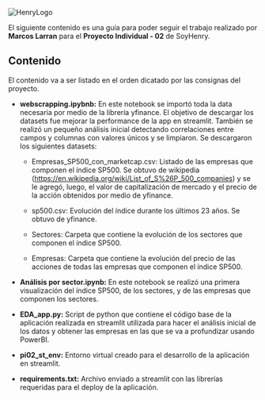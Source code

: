 ![HenryLogo](https://d31uz8lwfmyn8g.cloudfront.net/Assets/logo-henry-white-lg.png)

El siguiente contenido es una guía para poder seguir el trabajo realizado por **Marcos Larran** para el **Proyecto Individual - 02** de SoyHenry.

## Contenido

El contenido va a ser listado en el orden dicatado por las consignas del proyecto.

- **webscrapping.ipybnb:** En este notebook se importó toda la data necesaria por medio de la librería yfinance. El objetivo de descargar los datasets fue mejorar la performance de la app en streamlit. También se realizó un pequeño análisis inicial detectando correlaciones entre campos y columnas con valores únicos y se limpiaron. Se descargaron los siguientes datasets:

    - Empresas_SP500_con_marketcap.csv: Listado de las empresas que componen el índice SP500. Se obtuvo de wikipedia (https://en.wikipedia.org/wiki/List_of_S%26P_500_companies) y se le agregó, luego, el valor de capitalización de mercado y el precio de la acción obtenidos por medio de yfinance.

    - sp500.csv: Evolución del índice durante los últimos 23 años. Se obtuvo de yfinance.

    - Sectores: Carpeta que contiene la evolución de los sectores que componen el índice SP500.

    - Empresas: Carpeta que contiene la evolución del precio de las acciones de todas las empresas que componen el índice SP500.

- **Análisis por sector.ipynb:** En este notebook se realizó una primera visualización del índice SP500, de los sectores, y de las empresas que componen los sectores.

- **EDA_app.py:** Script de python que contiene el código base de la aplicación realizada en streamlit utilizada para hacer el análisis inicial de los datos y obtener las empresas en las que se va a profundizar usando PowerBI.

- **pi02_st_env:** Entorno virtual creado para el desarrollo de la aplicación en streamlit.

- **requirements.txt:** Archivo enviado a streamlit con las librerías requeridas para el deploy de la aplicación.